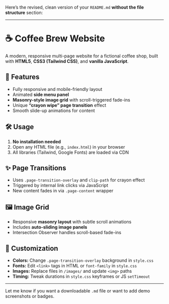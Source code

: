 Here’s the revised, clean version of your `README.md` **without the file structure** section:

---

# ☕ Coffee Brew Website

A modern, responsive multi-page website for a fictional coffee shop, built with **HTML5**, **CSS3 (Tailwind CSS)**, and **vanilla JavaScript**.

## 🚀 Features

* Fully responsive and mobile-friendly layout
* Animated **side menu panel**
* **Masonry-style image grid** with scroll-triggered fade-ins
* Unique **“crayon wipe” page transition** effect
* Smooth slide-up animations for content

## 🛠️ Usage

1. **No installation needed**
2. Open any HTML file (e.g., `index.html`) in your browser
3. All libraries (Tailwind, Google Fonts) are loaded via CDN

## ✨ Page Transitions

* Uses `.page-transition-overlay` and `clip-path` for crayon effect
* Triggered by internal link clicks via JavaScript
* New content fades in via `.page-content` wrapper

## 🖼️ Image Grid

* Responsive **masonry layout** with subtle scroll animations
* Includes **auto-sliding image panels**
* Intersection Observer handles scroll-based fade-ins

## 🎨 Customization

* **Colors:** Change `.page-transition-overlay` background in `style.css`
* **Fonts:** Edit `<link>` tags in HTML or `font-family` in `style.css`
* **Images:** Replace files in `/images/` and update `<img>` paths
* **Timing:** Tweak durations in `style.css` keyframes or JS `setTimeout`

---

Let me know if you want a downloadable `.md` file or want to add demo screenshots or badges.
